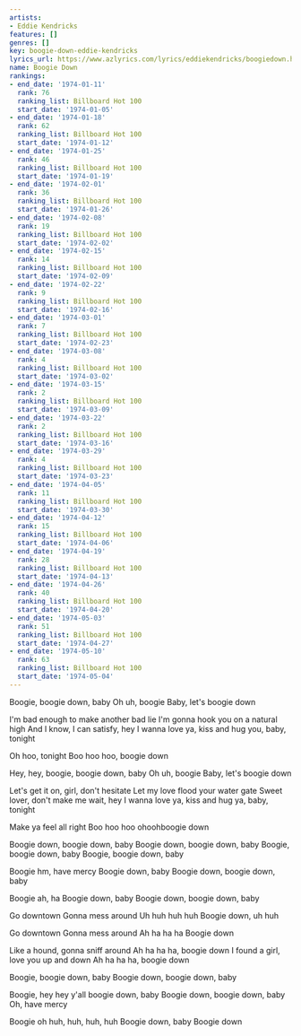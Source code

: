 ```yaml
---
artists:
- Eddie Kendricks
features: []
genres: []
key: boogie-down-eddie-kendricks
lyrics_url: https://www.azlyrics.com/lyrics/eddiekendricks/boogiedown.html
name: Boogie Down
rankings:
- end_date: '1974-01-11'
  rank: 76
  ranking_list: Billboard Hot 100
  start_date: '1974-01-05'
- end_date: '1974-01-18'
  rank: 62
  ranking_list: Billboard Hot 100
  start_date: '1974-01-12'
- end_date: '1974-01-25'
  rank: 46
  ranking_list: Billboard Hot 100
  start_date: '1974-01-19'
- end_date: '1974-02-01'
  rank: 36
  ranking_list: Billboard Hot 100
  start_date: '1974-01-26'
- end_date: '1974-02-08'
  rank: 19
  ranking_list: Billboard Hot 100
  start_date: '1974-02-02'
- end_date: '1974-02-15'
  rank: 14
  ranking_list: Billboard Hot 100
  start_date: '1974-02-09'
- end_date: '1974-02-22'
  rank: 9
  ranking_list: Billboard Hot 100
  start_date: '1974-02-16'
- end_date: '1974-03-01'
  rank: 7
  ranking_list: Billboard Hot 100
  start_date: '1974-02-23'
- end_date: '1974-03-08'
  rank: 4
  ranking_list: Billboard Hot 100
  start_date: '1974-03-02'
- end_date: '1974-03-15'
  rank: 2
  ranking_list: Billboard Hot 100
  start_date: '1974-03-09'
- end_date: '1974-03-22'
  rank: 2
  ranking_list: Billboard Hot 100
  start_date: '1974-03-16'
- end_date: '1974-03-29'
  rank: 4
  ranking_list: Billboard Hot 100
  start_date: '1974-03-23'
- end_date: '1974-04-05'
  rank: 11
  ranking_list: Billboard Hot 100
  start_date: '1974-03-30'
- end_date: '1974-04-12'
  rank: 15
  ranking_list: Billboard Hot 100
  start_date: '1974-04-06'
- end_date: '1974-04-19'
  rank: 28
  ranking_list: Billboard Hot 100
  start_date: '1974-04-13'
- end_date: '1974-04-26'
  rank: 40
  ranking_list: Billboard Hot 100
  start_date: '1974-04-20'
- end_date: '1974-05-03'
  rank: 51
  ranking_list: Billboard Hot 100
  start_date: '1974-04-27'
- end_date: '1974-05-10'
  rank: 63
  ranking_list: Billboard Hot 100
  start_date: '1974-05-04'
---
```


Boogie, boogie down, baby
Oh uh, boogie
Baby, let's boogie down

I'm bad enough to make another bad lie
I'm gonna hook you on a natural high
And I know, I can satisfy, hey
I wanna love ya, kiss and hug you, baby, tonight

Oh hoo, tonight
Boo hoo hoo, boogie down

Hey, hey, boogie, boogie down, baby
Oh uh, boogie
Baby, let's boogie down

Let's get it on, girl, don't hesitate
Let my love flood your water gate
Sweet lover, don't make me wait, hey
I wanna love ya, kiss and hug ya, baby, tonight

Make ya feel all right
Boo hoo hoo ohoohboogie down

Boogie down, boogie down, baby
Boogie down, boogie down, baby
Boogie, boogie down, baby
Boogie, boogie down, baby

Boogie hm, have mercy
Boogie down, baby
Boogie down, boogie down, baby

Boogie ah, ha
Boogie down, baby
Boogie down, boogie down, baby

Go downtown
Gonna mess around
Uh huh huh huh
Boogie down, uh huh

Go downtown
Gonna mess around
Ah ha ha ha
Boogie down

Like a hound, gonna sniff around
Ah ha ha ha, boogie down
I found a girl, love you up and down
Ah ha ha ha, boogie down

Boogie, boogie down, baby
Boogie down, boogie down, baby

Boogie, hey hey y'all boogie down, baby
Boogie down, boogie down, baby
Oh, have mercy

Boogie oh huh, huh, huh, huh
Boogie down, baby
Boogie down



